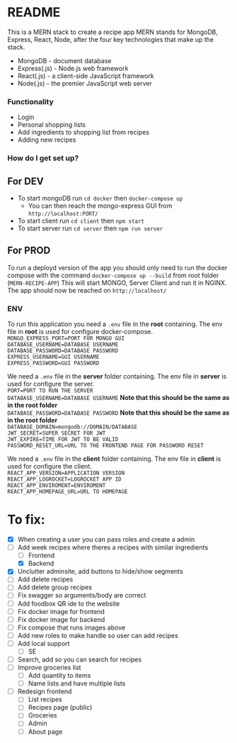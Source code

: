 # README

This is a MERN stack to create a recipe app
MERN stands for MongoDB, Express, React, Node, after the four key technologies that make up the stack.

-   MongoDB - document database
-   Express(.js) - Node.js web framework
-   React(.js) - a client-side JavaScript framework
-   Node(.js) - the premier JavaScript web server

### Functionality

-   Login
-   Personal shopping lists
-   Add ingredients to shopping list from recipes
-   Adding new recipes

### How do I get set up?

## For DEV

-   To start mongoDB run `cd docker` then `docker-compose up`
    -   You can then reach the mongo-express GUI from `http://localhost:PORT/`
-   To start client run `cd client` then `npm start`
-   To start server run `cd server` then `npm run server`

## For PROD

To run a deployd version of the app you should only need to run the docker compose with the command `docker-compose up --build` from root folder (`MERN-RECIPE-APP`)
This will start MONGO, Server Client and run it in NGINX.  
The app should now be reached on `http://localhost/`

### ENV

To run this application you need a `.env` file in the **root** containing.
The env file in **root** is used for configure docker-compose.  
`MONGO_EXPRESS_PORT=PORT FOR MONGO GUI`  
`DATABASE_USERNAME=DATABASE USERNAME`  
`DATABASE_PASSWORD=DATABASE PASSWORD`  
`EXPRESS_USERNAME=GUI USERNAME`  
`EXPRESS_PASSWORD=GUI PASSWORD`

We need a `.env` file in the **server** folder containing.
The env file in **server** is used for configure the server.  
`PORT=PORT TO RUN THE SERVER`  
`DATABASE_USERNAME=DATABASE USERNAME` **Note that this should be the same as in the root folder**  
`DATABASE_PASSWORD=DATABASE PASSWORD` **Note that this should be the same as in the root folder**  
`DATABASE_DOMAIN=mongodb://DOMAIN/DATABASE`  
`JWT_SECRET=SUPER SECRET FOR JWT`  
`JWT_EXPIRE=TIME FOR JWT TO BE VALID`  
`PASSWORD_RESET_URL=URL TO THE FRONTEND PAGE FOR PASSWORD RESET`

We need a `.env` file in the **client** folder containing.
The env file in **client** is used for configure the client.  
`REACT_APP_VERSION=APPLICATION VERSION`  
`REACT_APP_LOGROCKET=LOGROCKET APP ID`  
`REACT_APP_ENVIROMENT=ENVIROMENT`  
`REACT_APP_HOMEPAGE_URL=URL TO HOMEPAGE`

# To fix:

-   [x] When creating a user you can pass roles and create a admin
-   [ ] Add week recipes where theres a recipes with similar ingredients
    -   [ ] Frontend
    -   [x] Backend
-   [x] Unclutter adminsite, add buttons to hide/show segments
-   [ ] Add delete recipes
-   [ ] Add delete group recipes
-   [ ] Fix swagger so arguments/body are correct
-   [ ] Add foodbox QR ide to the website
-   [ ] Fix docker image for frontend
-   [ ] Fix docker image for backend
-   [ ] Fix compose that runs images above
-   [ ] Add new roles to make handle so user can add recipes
-   [ ] Add local support
    -   [ ] SE
-   [ ] Search, add so you can search for recipes
-   [ ] Improve groceries list
    -   [ ] Add quantity to items
    -   [ ] Name lists and have multiple lists
-   [ ] Redesign frontend
    -   [ ] List recipes
    -   [ ] Recipes page (public)
    -   [ ] Groceries
    -   [ ] Admin
    -   [ ] About page
